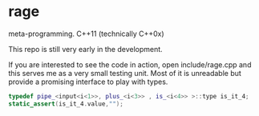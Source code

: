 # rage
meta-programming. C++11 (technically C++0x)

This repo is still very early in the development.

If you are interested to see the code in action, open include/rage.cpp and this serves me as a very small testing unit.
Most of it is unreadable but provide a promising interface to play with types.

```C++
typedef pipe_<input<i<1>>, plus_<i<3>> , is_<i<4>> >::type is_it_4;
static_assert(is_it_4.value,"");
```
